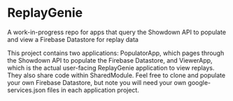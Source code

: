 # ReplayGenie
A work-in-progress repo for apps that query the Showdown API to populate and view a Firebase Datastore for replay data

This project contains two applications: PopulatorApp, which pages through the Showdown API to populate the Firebase Datastore, and ViewerApp, which is the actual user-facing ReplayGenie application to view replays. They also share code within SharedModule. Feel free to clone and populate your own Firebase Datastore, but note you will need your own google-services.json files in each application project.
